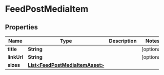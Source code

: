 

# FeedPostMediaItem


## Properties

| Name | Type | Description | Notes |
|------------ | ------------- | ------------- | -------------|
|**title** | **String** |  |  [optional] |
|**linkUrl** | **String** |  |  [optional] |
|**sizes** | [**List&lt;FeedPostMediaItemAsset&gt;**](FeedPostMediaItemAsset.md) |  |  |



